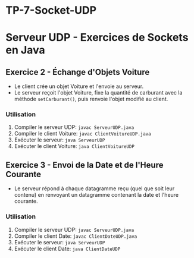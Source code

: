 # TP-7-Socket-UDP
# Serveur UDP - Exercices de Sockets en Java

 
## Exercice 2 - Échange d'Objets Voiture

- Le client crée un objet Voiture et l'envoie au serveur.
- Le serveur reçoit l'objet Voiture, fixe la quantité de carburant avec la méthode `setCarburant()`, puis renvoie l'objet modifié au client.

### Utilisation

1. Compiler le serveur UDP: `javac ServeurUDP.java`
2. Compiler le client Voiture: `javac ClientVoitureUDP.java`
3. Exécuter le serveur: `java ServeurUDP`
4. Exécuter le client Voiture: `java ClientVoitureUDP`

## Exercice 3 - Envoi de la Date et de l'Heure Courante

- Le serveur répond à chaque datagramme reçu (quel que soit leur contenu) en renvoyant un datagramme contenant la date et l'heure courante.

### Utilisation

1. Compiler le serveur UDP: `javac ServeurUDP.java`
2. Compiler le client Date: `javac ClientDateUDP.java`
3. Exécuter le serveur: `java ServeurUDP`
4. Exécuter le client Date: `java ClientDateUDP`
